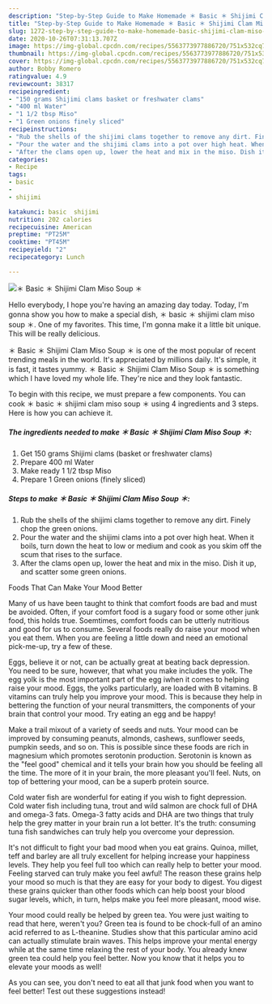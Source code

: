 ```yaml
---
description: "Step-by-Step Guide to Make Homemade ＊ Basic ＊ Shijimi Clam Miso Soup ＊"
title: "Step-by-Step Guide to Make Homemade ＊ Basic ＊ Shijimi Clam Miso Soup ＊"
slug: 1272-step-by-step-guide-to-make-homemade-basic-shijimi-clam-miso-soup
date: 2020-10-26T07:31:13.707Z
image: https://img-global.cpcdn.com/recipes/5563773977886720/751x532cq70/＊-basic-＊-shijimi-clam-miso-soup-＊-recipe-main-photo.jpg
thumbnail: https://img-global.cpcdn.com/recipes/5563773977886720/751x532cq70/＊-basic-＊-shijimi-clam-miso-soup-＊-recipe-main-photo.jpg
cover: https://img-global.cpcdn.com/recipes/5563773977886720/751x532cq70/＊-basic-＊-shijimi-clam-miso-soup-＊-recipe-main-photo.jpg
author: Bobby Romero
ratingvalue: 4.9
reviewcount: 38317
recipeingredient:
- "150 grams Shijimi clams basket or freshwater clams"
- "400 ml Water"
- "1 1/2 tbsp Miso"
- "1 Green onions finely sliced"
recipeinstructions:
- "Rub the shells of the shijimi clams together to remove any dirt. Finely chop the green onions."
- "Pour the water and the shijimi clams into a pot over high heat. When it boils, turn down the heat to low or medium and cook as you skim off the scum that rises to the surface."
- "After the clams open up, lower the heat and mix in the miso. Dish it up, and scatter some green onions."
categories:
- Recipe
tags:
- basic
- 
- shijimi

katakunci: basic  shijimi 
nutrition: 202 calories
recipecuisine: American
preptime: "PT25M"
cooktime: "PT45M"
recipeyield: "2"
recipecategory: Lunch

---
```



![＊ Basic ＊ Shijimi Clam Miso Soup ＊](https://img-global.cpcdn.com/recipes/5563773977886720/751x532cq70/＊-basic-＊-shijimi-clam-miso-soup-＊-recipe-main-photo.jpg)

Hello everybody, I hope you're having an amazing day today. Today, I'm gonna show you how to make a special dish, ＊ basic ＊ shijimi clam miso soup ＊. One of my favorites. This time, I'm gonna make it a little bit unique. This will be really delicious.

＊ Basic ＊ Shijimi Clam Miso Soup ＊ is one of the most popular of recent trending meals in the world. It's appreciated by millions daily. It's simple, it is fast, it tastes yummy. ＊ Basic ＊ Shijimi Clam Miso Soup ＊ is something which I have loved my whole life. They're nice and they look fantastic.




To begin with this recipe, we must prepare a few components. You can cook ＊ basic ＊ shijimi clam miso soup ＊ using 4 ingredients and 3 steps. Here is how you can achieve it.

<!--inarticleads1-->

##### The ingredients needed to make ＊ Basic ＊ Shijimi Clam Miso Soup ＊:

1. Get 150 grams Shijimi clams (basket or freshwater clams)
1. Prepare 400 ml Water
1. Make ready 1 1/2 tbsp Miso
1. Prepare 1 Green onions (finely sliced)




<!--inarticleads2-->

##### Steps to make ＊ Basic ＊ Shijimi Clam Miso Soup ＊:

1. Rub the shells of the shijimi clams together to remove any dirt. Finely chop the green onions.
1. Pour the water and the shijimi clams into a pot over high heat. When it boils, turn down the heat to low or medium and cook as you skim off the scum that rises to the surface.
1. After the clams open up, lower the heat and mix in the miso. Dish it up, and scatter some green onions.




Foods That Can Make Your Mood Better


Many of us have been taught to think that comfort foods are bad and must be avoided. Often, if your comfort food is a sugary food or some other junk food, this holds true. Soemtimes, comfort foods can be utterly nutritious and good for us to consume. Several foods really do raise your mood when you eat them. When you are feeling a little down and need an emotional pick-me-up, try a few of these.

Eggs, believe it or not, can be actually great at beating back depression. You need to be sure, however, that what you make includes the yolk. The egg yolk is the most important part of the egg iwhen it comes to helping raise your mood. Eggs, the yolks particularly, are loaded with B vitamins. B vitamins can truly help you improve your mood. This is because they help in bettering the function of your neural transmitters, the components of your brain that control your mood. Try eating an egg and be happy!

Make a trail mixout of a variety of seeds and nuts. Your mood can be improved by consuming peanuts, almonds, cashews, sunflower seeds, pumpkin seeds, and so on. This is possible since these foods are rich in magnesium which promotes serotonin production. Serotonin is known as the "feel good" chemical and it tells your brain how you should be feeling all the time. The more of it in your brain, the more pleasant you'll feel. Nuts, on top of bettering your mood, can be a superb protein source.

Cold water fish are wonderful for eating if you wish to fight depression. Cold water fish including tuna, trout and wild salmon are chock full of DHA and omega-3 fats. Omega-3 fatty acids and DHA are two things that truly help the grey matter in your brain run a lot better. It's the truth: consuming tuna fish sandwiches can truly help you overcome your depression. 

It's not difficult to fight your bad mood when you eat grains. Quinoa, millet, teff and barley are all truly excellent for helping increase your happiness levels. They help you feel full too which can really help to better your mood. Feeling starved can truly make you feel awful! The reason these grains help your mood so much is that they are easy for your body to digest. You digest these grains quicker than other foods which can help boost your blood sugar levels, which, in turn, helps make you feel more pleasant, mood wise.

Your mood could really be helped by green tea. You were just waiting to read that here, weren't you? Green tea is found to be chock-full of an amino acid referred to as L-theanine. Studies show that this particular amino acid can actually stimulate brain waves. This helps improve your mental energy while at the same time relaxing the rest of your body. You already knew green tea could help you feel better. Now you know that it helps you to elevate your moods as well!

As you can see, you don't need to eat all that junk food when you want to feel better! Test out  these suggestions  instead!


